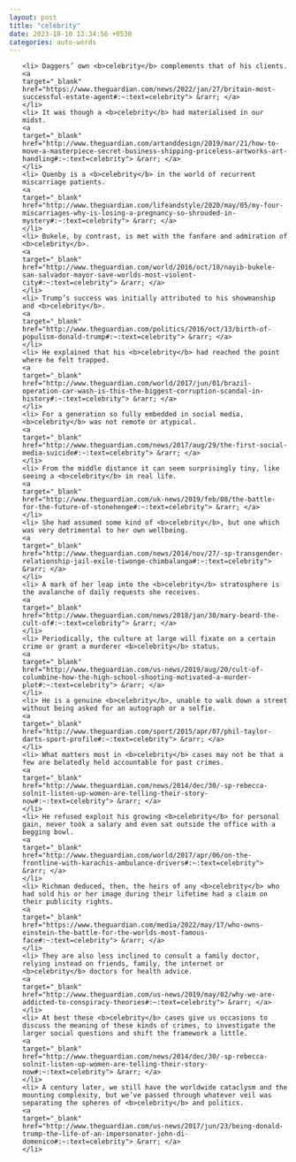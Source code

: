 ```yaml
---
layout: post
title: "celebrity"
date: 2023-10-10 12:34:56 +0530
categories: auto-words
---
```

<ol>

    <li> Daggers’ own <b>celebrity</b> complements that of his clients.
    <a 
    target="_blank" 
    href="https://www.theguardian.com/news/2022/jan/27/britain-most-successful-estate-agent#:~:text=celebrity"> &rarr; </a>
    </li>
    <li> It was though a <b>celebrity</b> had materialised in our midst.
    <a 
    target="_blank" 
    href="http://www.theguardian.com/artanddesign/2019/mar/21/how-to-move-a-masterpiece-secret-business-shipping-priceless-artworks-art-handling#:~:text=celebrity"> &rarr; </a>
    </li>
    <li> Quenby is a <b>celebrity</b> in the world of recurrent miscarriage patients.
    <a 
    target="_blank" 
    href="http://www.theguardian.com/lifeandstyle/2020/may/05/my-four-miscarriages-why-is-losing-a-pregnancy-so-shrouded-in-mystery#:~:text=celebrity"> &rarr; </a>
    </li>
    <li> Bukele, by contrast, is met with the fanfare and admiration of <b>celebrity</b>.
    <a 
    target="_blank" 
    href="http://www.theguardian.com/world/2016/oct/18/nayib-bukele-san-salvador-mayor-save-worlds-most-violent-city#:~:text=celebrity"> &rarr; </a>
    </li>
    <li> Trump’s success was initially attributed to his showmanship and <b>celebrity</b>.
    <a 
    target="_blank" 
    href="http://www.theguardian.com/politics/2016/oct/13/birth-of-populism-donald-trump#:~:text=celebrity"> &rarr; </a>
    </li>
    <li> He explained that his <b>celebrity</b> had reached the point where he felt trapped.
    <a 
    target="_blank" 
    href="http://www.theguardian.com/world/2017/jun/01/brazil-operation-car-wash-is-this-the-biggest-corruption-scandal-in-history#:~:text=celebrity"> &rarr; </a>
    </li>
    <li> For a generation so fully embedded in social media, <b>celebrity</b> was not remote or atypical.
    <a 
    target="_blank" 
    href="http://www.theguardian.com/news/2017/aug/29/the-first-social-media-suicide#:~:text=celebrity"> &rarr; </a>
    </li>
    <li> From the middle distance it can seem surprisingly tiny, like seeing a <b>celebrity</b> in real life.
    <a 
    target="_blank" 
    href="http://www.theguardian.com/uk-news/2019/feb/08/the-battle-for-the-future-of-stonehenge#:~:text=celebrity"> &rarr; </a>
    </li>
    <li> She had assumed some kind of <b>celebrity</b>, but one which was very detrimental to her own wellbeing.
    <a 
    target="_blank" 
    href="http://www.theguardian.com/news/2014/nov/27/-sp-transgender-relationship-jail-exile-tiwonge-chimbalanga#:~:text=celebrity"> &rarr; </a>
    </li>
    <li> A mark of her leap into the <b>celebrity</b> stratosphere is the avalanche of daily requests she receives.
    <a 
    target="_blank" 
    href="http://www.theguardian.com/news/2018/jan/30/mary-beard-the-cult-of#:~:text=celebrity"> &rarr; </a>
    </li>
    <li> Periodically, the culture at large will fixate on a certain crime or grant a murderer <b>celebrity</b> status.
    <a 
    target="_blank" 
    href="http://www.theguardian.com/us-news/2019/aug/20/cult-of-columbine-how-the-high-school-shooting-motivated-a-murder-plot#:~:text=celebrity"> &rarr; </a>
    </li>
    <li> He is a genuine <b>celebrity</b>, unable to walk down a street without being asked for an autograph or a selfie.
    <a 
    target="_blank" 
    href="http://www.theguardian.com/sport/2015/apr/07/phil-taylor-darts-sport-profile#:~:text=celebrity"> &rarr; </a>
    </li>
    <li> What matters most in <b>celebrity</b> cases may not be that a few are belatedly held accountable for past crimes.
    <a 
    target="_blank" 
    href="http://www.theguardian.com/news/2014/dec/30/-sp-rebecca-solnit-listen-up-women-are-telling-their-story-now#:~:text=celebrity"> &rarr; </a>
    </li>
    <li> He refused exploit his growing <b>celebrity</b> for personal gain, never took a salary and even sat outside the office with a begging bowl.
    <a 
    target="_blank" 
    href="http://www.theguardian.com/world/2017/apr/06/on-the-frontline-with-karachis-ambulance-drivers#:~:text=celebrity"> &rarr; </a>
    </li>
    <li> Richman deduced, then, the heirs of any <b>celebrity</b> who had sold his or her image during their lifetime had a claim on their publicity rights.
    <a 
    target="_blank" 
    href="https://www.theguardian.com/media/2022/may/17/who-owns-einstein-the-battle-for-the-worlds-most-famous-face#:~:text=celebrity"> &rarr; </a>
    </li>
    <li> They are also less inclined to consult a family doctor, relying instead on friends, family, the internet or <b>celebrity</b> doctors for health advice.
    <a 
    target="_blank" 
    href="http://www.theguardian.com/us-news/2019/may/02/why-we-are-addicted-to-conspiracy-theories#:~:text=celebrity"> &rarr; </a>
    </li>
    <li> At best these <b>celebrity</b> cases give us occasions to discuss the meaning of these kinds of crimes, to investigate the larger social questions and shift the framework a little.
    <a 
    target="_blank" 
    href="http://www.theguardian.com/news/2014/dec/30/-sp-rebecca-solnit-listen-up-women-are-telling-their-story-now#:~:text=celebrity"> &rarr; </a>
    </li>
    <li> A century later, we still have the worldwide cataclysm and the mounting complexity, but we’ve passed through whatever veil was separating the spheres of <b>celebrity</b> and politics.
    <a 
    target="_blank" 
    href="http://www.theguardian.com/us-news/2017/jun/23/being-donald-trump-the-life-of-an-impersonator-john-di-domenico#:~:text=celebrity"> &rarr; </a>
    </li>